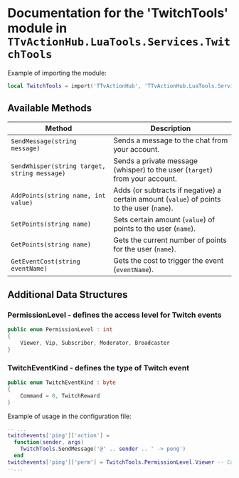 # Documentation for the 'TwitchTools' module in `TTvActionHub.LuaTools.Services.TwitchTools`

Example of importing the module:

```lua
local TwitchTools = import('TTvActionHub', 'TTvActionHub.LuaTools.Services').TwitchTools
```

## Available Methods

| Method                                       | Description                                                                                |
|----------------------------------------------|--------------------------------------------------------------------------------------------|
| `SendMessage(string message)`                | Sends a message to the chat from your account.                                             |
| `SendWhisper(string target, string message)` | Sends a private message (whisper) to the user (`target`) from your account.                |
| `AddPoints(string name, int value)`          | Adds (or subtracts if negative) a certain amount (`value`) of points to the user (`name`). |
| `SetPoints(string name)`                     | Sets certain amount (`value`) of points to the user (`name`).                              |
| `GetPoints(string name)`                     | Gets the current number of points for the user (`name`).                                   |
| `GetEventCost(string eventName)`             | Gets the cost to trigger the event (`eventName`).                                          |

## Additional Data Structures

### PermissionLevel - defines the access level for Twitch events

```csharp
public enum PermissionLevel : int
{
    Viewer, Vip, Subscriber, Moderator, Broadcaster
}
```

### TwitchEventKind - defines the type of Twitch event

```csharp
public enum TwitchEventKind : byte
{
    Command = 0, TwitchReward
}
```

Example of usage in the configuration file:

```lua
-- ...
twitchevents['ping']['action'] =
  function(sender, args)
    TwitchTools.SendMessage('@' .. sender .. ' -> pong')
  end
twitchevents['ping']['perm'] = TwitchTools.PermissionLevel.Viewer -- Corrected from VIEWIER
--...
```
